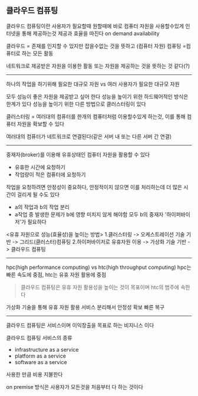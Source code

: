 ## 클라우드 컴퓨팅

클라우드 컴퓨팅이란
사용자가 필요할때 원할때에 바로 컴퓨터 자원을 사용할수있게 인터넷을 통해 제공하는것
제공과 효율을 따진다
on demand availability

클라우드 = 존재를 인지할 수 있지만 잡을수없는 것을 뜻하고 (컴퓨터 자원)
컴퓨팅 =컴퓨터로 하는 모든 활동

네트워크로 제공받은 자원을 이용한 활동 또는 자원을 제공하는 것을 뜻하는 것 같다(?)

---

하나의 작업을 하기위해 필요한 대규모 자원 vs 여러 사용자가 필요한 대규모 자원

모두 성능이 좋은 자원을 제공받고 싶어 한다
성능을 높이기 위한 하드웨어적인 방식은 한계가 있다
성능을 높이기 위한 다른 방법으로 클러스터링이 있다


클러스터링 = 여러대의 컴퓨터를 한개의 컴퓨터처럼 이용할수있게 하는것, 이를 통해 컴퓨터 자원을 확보할 수 있다

여러대의 컴퓨터가 네트워크로 연결된다(같은 서버 내 또는 다른 서버 간 연결)

---

중재자(broker)를 이용해 유휴상태인 컴퓨터 자원을 활용할 수 있다
- 유휴한 시간에 요청하기
- 작업량이 적은 컴퓨터에 요청하기

작업을 요청하려면 안정성이 중요하다, 안정적이지 않으면 이를 처리하는데 더 많은 시간이 걸리게 될 수도 있다

- a의 작업과 b의 작업 분리
- a작업 중 발생한 문제가 b에 영향 미치지 않게 해야함
모두 b의 중재자 '하이퍼바이저'가 필요하다

<유휴 자원으로 성능(효율성)을 높이는 방법>
1.클러스터링 -> 오케스트레이션 기술 기반 -> 그리드(클러스터)컴퓨팅
2.하이퍼바이저로 유휴자원 이용 -> 가상화 기술 기반 -> 클라우드 컴퓨팅

---

hpc(high performance computing) vs htc(high throughput computing)
hpc는 빠른 속도에 중점, htc는 유휴 자원 활용에 중점

>클라우드 컴퓨팅은 유휴 자원 활용성을 높이는 것이 목표이며 htc의 범주에 속한다


가상화 기술을 통해
유휴 자원 활용
서비스 분리해서 안정성 확보
빠른 복구

---

클라우드 컴퓨팅은 서비스이며 이익창출을 목표로 하는 비지니스 이다

클라우드 컴퓨팅 서비스의 종류
- infrastructure as a service
- platform as a service
- software as a service

사용한 만큼 비용 지불한다

on premise 방식은 사용자가 모든것을 처음부터 다 하는 것이다
